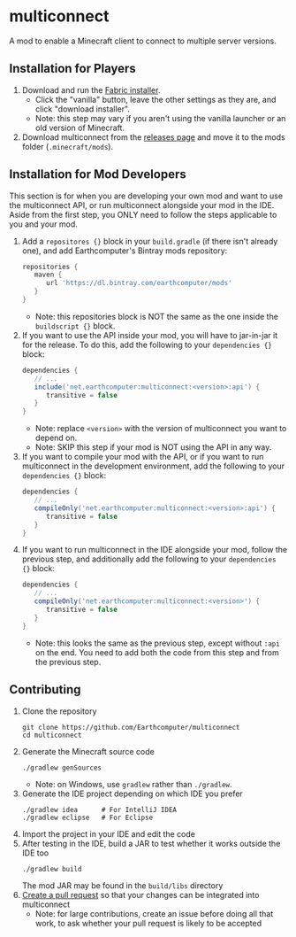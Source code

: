 # multiconnect
A mod to enable a Minecraft client to connect to multiple server versions.

## Installation for Players
1. Download and run the [Fabric installer](https://fabricmc.net/use).
   - Click the "vanilla" button, leave the other settings as they are,
     and click "download installer".
   - Note: this step may vary if you aren't using the vanilla launcher
     or an old version of Minecraft.
1. Download multiconnect from the [releases page](https://github.com/Earthcomputer/multiconnect/releases)
   and move it to the mods folder (`.minecraft/mods`).

## Installation for Mod Developers
This section is for when you are developing your own mod and want to use the multiconnect API, or run multiconnect alongside your mod in the IDE. Aside from the first step, you ONLY need to follow the steps applicable to you and your mod.
1. Add a `repositores {}` block in your `build.gradle` (if there isn't already one), and add Earthcomputer's Bintray mods repository:
   ```groovy
   repositories {
      maven {
         url 'https://dl.bintray.com/earthcomputer/mods'
      }
   }
   ```
   - Note: this repositories block is NOT the same as the one inside the `buildscript {}` block.
1. If you want to use the API inside your mod, you will have to jar-in-jar it for the release. To do this, add the following to your `dependencies {}` block:
   ```groovy
   dependencies {
      // ...
      include('net.earthcomputer:multiconnect:<version>:api') {
         transitive = false
      }
   }
   ```
   - Note: replace `<version>` with the version of multiconnect you want to depend on.
   - Note: SKIP this step if your mod is NOT using the API in any way.
1. If you want to compile your mod with the API, or if you want to run multiconnect in the development environment, add the following to your `dependencies {}` block:
   ```groovy
   dependencies {
      // ...
      compileOnly('net.earthcomputer:multiconnect:<version>:api') {
         transitive = false
      }
   }
   ```
1. If you want to run multiconnect in the IDE alongside your mod, follow the previous step, and additionally add the following to your `dependencies {}` block:
   ```groovy
   dependencies {
      // ...
      compileOnly('net.earthcomputer:multiconnect:<version>') {
         transitive = false
      }
   }
   ```
   - Note: this looks the same as the previous step, except without `:api` on the end. You need to add both the code from this step and from the previous step.

## Contributing
1. Clone the repository
   ```
   git clone https://github.com/Earthcomputer/multiconnect
   cd multiconnect
   ```
1. Generate the Minecraft source code
   ```
   ./gradlew genSources
   ```
   - Note: on Windows, use `gradlew` rather than `./gradlew`.
1. Generate the IDE project depending on which IDE you prefer
   ```
   ./gradlew idea      # For IntelliJ IDEA
   ./gradlew eclipse   # For Eclipse
   ```
1. Import the project in your IDE and edit the code
1. After testing in the IDE, build a JAR to test whether it works outside the IDE too
   ```
   ./gradlew build
   ```
   The mod JAR may be found in the `build/libs` directory
1. [Create a pull request](https://help.github.com/en/articles/creating-a-pull-request)
   so that your changes can be integrated into multiconnect
   - Note: for large contributions, create an issue before doing all that
     work, to ask whether your pull request is likely to be accepted
